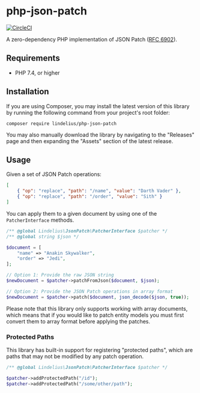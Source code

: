 # php-json-patch

[![CircleCI](https://circleci.com/gh/lindelius/php-json-patch.svg?style=shield)](https://circleci.com/gh/lindelius/php-json-patch)

A zero-dependency PHP implementation of JSON Patch ([RFC 6902](https://tools.ietf.org/html/rfc6902)).

## Requirements

- PHP 7.4, or higher

## Installation

If you are using Composer, you may install the latest version of this library by running the following command from your project's root folder:

```
composer require lindelius/php-json-patch
```

You may also manually download the library by navigating to the "Releases" page and then expanding the "Assets" section
of the latest release.

## Usage

Given a set of JSON Patch operations:

```json
[
    { "op": "replace", "path": "/name", "value": "Darth Vader" },
    { "op": "replace", "path": "/order", "value": "Sith" }
]
```

You can apply them to a given document by using one of the `PatcherInterface` methods.

```php
/** @global Lindelius\JsonPatch\PatcherInterface $patcher */
/** @global string $json */

$document = [
    "name" => "Anakin Skywalker",
    "order" => "Jedi",
];

// Option 1: Provide the raw JSON string
$newDocument = $patcher->patchFromJson($document, $json);

// Option 2: Provide the JSON Patch operations in array format
$newDocument = $patcher->patch($document, json_decode($json, true));
```

Please note that this library only supports working with array documents, which means that if you would like to patch entity models you must first convert them to array format before applying the patches.

### Protected Paths

This library has built-in support for registering "protected paths", which are paths that may not be modified by any patch operation.

```php
/** @global Lindelius\JsonPatch\PatcherInterface $patcher */

$patcher->addProtectedPath("/id");
$patcher->addProtectedPath("/some/other/path");
```
